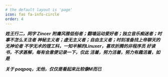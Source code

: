 ```yaml
---
# the default layout is 'page'
icon: fas fa-info-circle
order: 4
---
```


***姓王行二，网字 Zincer***
***附庸风雅低俗者；翻墙运动爱好者；独立音乐痴迷者；时事不怎么关注者***
***神秘主义者；虚无主义者；自由主义者；时刻准备找上帝聊天的无神论者***
***不学无术的理工科，一知半解的Linuxer，喜欢折腾的非程序员***
***好读书，不求甚解，每有会意便记录一下，仅此***
***活着，努力活着，努力有趣活着，如是***

***关于 poqpoq，无他，仅仅是看起来比较像M而已***
